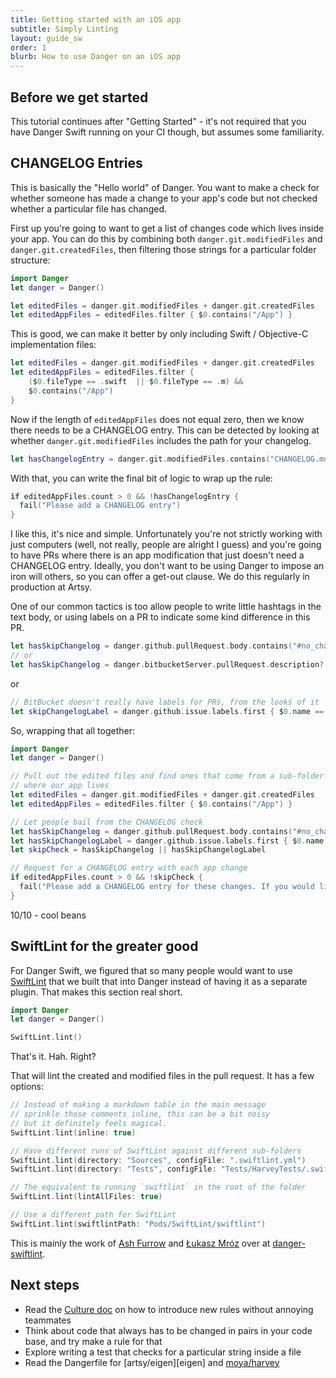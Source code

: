 ```yaml
---
title: Getting started with an iOS app
subtitle: Simply Linting
layout: guide_sw
order: 1
blurb: How to use Danger on an iOS app
---
```


## Before we get started

This tutorial continues after "Getting Started" - it's not required that you have Danger Swift running on your CI
though, but assumes some familiarity.

## CHANGELOG Entries

This is basically the "Hello world" of Danger. You want to make a check for whether someone has made a change to your
app's code but not checked whether a particular file has changed.

First up you're going to want to get a list of changes code which lives inside your app. You can do this by combining
both `danger.git.modifiedFiles` and `danger.git.createdFiles`, then filtering those strings for a particular folder
structure:

```swift
import Danger
let danger = Danger()

let editedFiles = danger.git.modifiedFiles + danger.git.createdFiles
let editedAppFiles = editedFiles.filter { $0.contains("/App") }
```

This is good, we can make it better by only including Swift / Objective-C implementation files:

```swift
let editedFiles = danger.git.modifiedFiles + danger.git.createdFiles
let editedAppFiles = editedFiles.filter {
    ($0.fileType == .swift  || $0.fileType == .m) &&
    $0.contains("/App")
}
```

Now if the length of `editedAppFiles` does not equal zero, then we know there needs to be a CHANGELOG entry. This can be
detected by looking at whether `danger.git.modifiedFiles` includes the path for your changelog.

```swift
let hasChangelogEntry = danger.git.modifiedFiles.contains("CHANGELOG.md")
```

With that, you can write the final bit of logic to wrap up the rule:

```swift
if editedAppFiles.count > 0 && !hasChangelogEntry {
  fail("Please add a CHANGELOG entry")
}
```

I like this, it's nice and simple. Unfortunately you're not strictly working with just computers (well, not really,
people are alright I guess) and you're going to have PRs where there is an app modification that just doesn't need a
CHANGELOG entry. Ideally, you don't want to be using Danger to impose an iron will others, so you can offer a get-out
clause. We do this regularly in production at Artsy.

One of our common tactics is too allow people to write little hashtags in the text body, or using labels on a PR to
indicate some kind difference in this PR.

```swift
let hasSkipChangelog = danger.github.pullRequest.body.contains("#no_changelog")
// or
let hasSkipChangelog = danger.bitbucketServer.pullRequest.description?.contains("#no_changelog")
```

or

```swift
// BitBucket doesn't really have labels for PRs, from the looks of it
let skipChangelogLabel = danger.github.issue.labels.first { $0.name == "Skip Changelog" }
```

So, wrapping that all together:

```swift
import Danger
let danger = Danger()

// Pull out the edited files and find ones that come from a sub-folder
// where our app lives
let editedFiles = danger.git.modifiedFiles + danger.git.createdFiles
let editedAppFiles = editedFiles.filter { $0.contains("/App") }

// Let people bail from the CHANGELOG check
let hasSkipChangelog = danger.github.pullRequest.body.contains("#no_changelog")
let hasSkipChangelogLabel = danger.github.issue.labels.first { $0.name == "Skip Changelog" }
let skipCheck = hasSkipChangelog || hasSkipChangelogLabel

// Request for a CHANGELOG entry with each app change
if editedAppFiles.count > 0 && !skipCheck {
  fail("Please add a CHANGELOG entry for these changes. If you would like to skip this check, add `#no_changelog` to the PR body and re-run CI.")
}
```

10/10 - cool beans

## SwiftLint for the greater good

For Danger Swift, we figured that so many people would want to use [SwiftLint][] that we built that into Danger instead
of having it as a separate plugin. That makes this section real short.

```swift
import Danger
let danger = Danger()

SwiftLint.lint()
```

That's it. Hah. Right?

That will lint the created and modified files in the pull request. It has a few options:

```swift
// Instead of making a markdown table in the main message
// sprinkle those comments inline, this can be a bit noisy
// but it definitely feels magical.
SwiftLint.lint(inline: true)

// Have different runs of SwiftLint against different sub-folders
SwiftLint.lint(directory: "Sources", configFile: ".swiftlint.yml")
SwiftLint.lint(directory: "Tests", configFile: "Tests/HarveyTests/.swiftlint.yml")

// The equivalent to running `swiftlint` in the root of the folder
SwiftLint.lint(lintAllFiles: true)

// Use a different path for SwiftLint
SwiftLint.lint(swiftlintPath: "Pods/SwiftLint/swiftlint")
```

This is mainly the work of [Ash Furrow][ash] and [Łukasz Mróz][sun] over at [danger-swiftlint][].

## Next steps

- Read the [Culture doc][culture] on how to introduce new rules without annoying teammates
- Think about code that always has to be changed in pairs in your code base, and try make a rule for that
- Explore writing a test that checks for a particular string inside a file
- Read the Dangerfile for [artsy/eigen][eigen] and [moya/harvey][moya]

[swiftlint]: https://github.com/realm/SwiftLint/
[danger-swiftlint]: https://github.com/ashfurrow/danger-swiftlint/
[ash]: https://ashfurrow.com
[sun]: https://sunshinejr.com
[culture]: https://danger.systems/swift/usage/culture.html
[migen]: https://github.com/artsy/eigen/blob/master/Dangerfile.swift
[moya]: https://github.com/Moya/Harvey/blob/master/Dangerfile.swift
